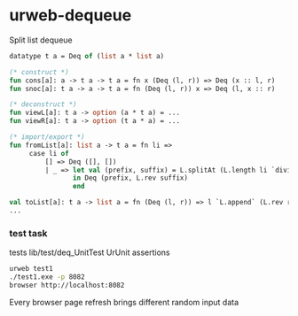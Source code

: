 # urweb-dequeue

Split list dequeue

```ocaml
datatype t a = Deq of (list a * list a)

(* construct *)
fun cons[a]: a -> t a -> t a = fn x (Deq (l, r)) => Deq (x :: l, r)
fun snoc[a]: t a -> a -> t a = fn (Deq (l, r)) x => Deq (l, x :: r)

(* deconstruct *)
fun viewL[a]: t a -> option (a * t a) = ...
fun viewR[a]: t a -> option (t a * a) = ...

(* import/export *)
fun fromList[a]: list a -> t a = fn li =>
     case li of
         [] => Deq ([], [])
         | _ => let val (prefix, suffix) = L.splitAt (L.length li `divide` 2) li
                in Deq (prefix, L.rev suffix)
                end

val toList[a]: t a -> list a = fn (Deq (l, r)) => l `L.append` (L.rev r)
...
```

### test task

tests lib/test/deq_UnitTest UrUnit assertions

```bash
urweb test1
./test1.exe -p 8082
browser http://localhost:8082
```
Every browser page refresh brings different random input data
